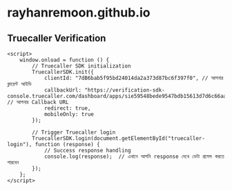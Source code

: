 # rayhanremoon.github.io

<!DOCTYPE html>
<html lang="en">
<head>
    <meta charset="UTF-8">
    <meta name="viewport" content="width=device-width, initial-scale=1.0">
    <title>Truecaller Verification</title>
    <!-- Truecaller SDK Script -->
    <script
        type="text/javascript"
        src="https://sdk.truecaller.com/v2.0/truecaller-sdk.js"
        async
    ></script>
</head>
<body>
    <h2>Truecaller Verification</h2>
    <!-- Button to trigger Truecaller login -->
    <div id="truecaller-login"></div>

    <script>
        window.onload = function () {
            // Truecaller SDK initialization
            TruecallerSDK.init({
                clientId: "7dB6bab5f95bd24014da2a373d87bc6f397f0", // আপনার ক্লায়েন্ট আইডি
                callbackUrl: "https://verification-sdk-console.truecaller.com/dashboard/apps/sie59548bede9547bdb15613d7d6c66aa0", // আপনার Callback URL
                redirect: true,
                mobileOnly: true
            });

            // Trigger Truecaller login
            TruecallerSDK.login(document.getElementById("truecaller-login"), function (response) {
                // Success response handling
                console.log(response);  // এখানে আপনি response দেখে ডেটা প্রসেস করতে পারবেন
            });
        };
    </script>
</body>
</html>
